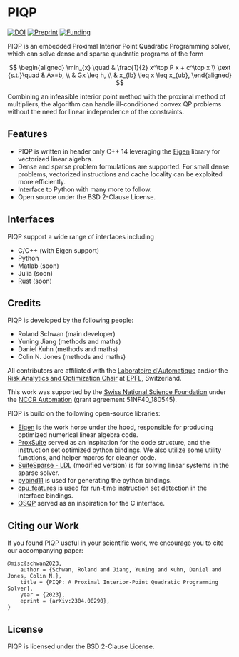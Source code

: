 # PIQP

[![DOI](https://img.shields.io/badge/DOI-10.48550/arXiv.2304.00290-green.svg)](https://doi.org/10.48550/arXiv.2304.00290) [![Preprint](https://img.shields.io/badge/Preprint-arXiv-blue.svg)](https://arxiv.org/abs/2304.00290) [![Funding](https://img.shields.io/badge/Grant-NCCR%20Automation%20(51NF40180545)-90e3dc.svg)](https://nccr-automation.ch/)

PIQP is an embedded Proximal Interior Point Quadratic Programming solver, which can solve dense and sparse quadratic programs of the form

$$
\begin{aligned}
\min_{x} \quad & \frac{1}{2} x^\top P x + c^\top x \\
\text {s.t.}\quad & Ax=b, \\
& Gx \leq h, \\
& x_{lb} \leq x \leq x_{ub},
\end{aligned}
$$

Combining an infeasible interior point method with the proximal method of multipliers, the algorithm can handle ill-conditioned convex QP problems without the need for linear independence of the constraints.

## Features

* PIQP is written in header only C++ 14 leveraging the [Eigen](https://eigen.tuxfamily.org/index.php?title=Main_Page) library for vectorized linear algebra.
* Dense and sparse problem formulations are supported. For small dense problems, vectorized instructions and cache locality can be exploited more efficiently.
* Interface to Python with many more to follow.
* Open source under the BSD 2-Clause License.

## Interfaces

PIQP support a wide range of interfaces including
* C/C++ (with Eigen support)
* Python
* Matlab (soon)
* Julia (soon)
* Rust (soon)

## Credits

PIQP is developed by the following people:
* Roland Schwan (main developer)
* Yuning Jiang (methods and maths)
* Daniel Kuhn (methods and maths)
* Colin N. Jones (methods and maths)

All contributors are affiliated with the [Laboratoire d'Automatique](https://www.epfl.ch/labs/la/) and/or the [Risk Analytics and Optimization Chair](https://www.epfl.ch/labs/rao/) at [EPFL](https://www.epfl.ch/), Switzerland.

This work was supported by the [Swiss National Science Foundation](https://www.snf.ch/) under the [NCCR Automation](https://nccr-automation.ch/) (grant agreement 51NF40_180545).

PIQP is build on the following open-source libraries:
* [Eigen](https://eigen.tuxfamily.org/index.php?title=Main_Page) is the work horse under the hood, responsible for producing optimized numerical linear algebra code.
* [ProxSuite](https://github.com/Simple-Robotics/proxsuite) served as an inspiration for the code structure, and the instruction set optimized python bindings. We also utilize some utility functions, and helper macros for cleaner code.
* [SuiteSparse - LDL](https://github.com/DrTimothyAldenDavis/SuiteSparse) (modified version) is for solving linear systems in the sparse solver.
* [pybind11](https://github.com/pybind/pybind11) is used for generating the python bindings.
* [cpu_features](https://github.com/google/cpu_features) is used for run-time instruction set detection in the interface bindings.
* [OSQP](https://github.com/osqp/osqp) served as an inspiration for the C interface.

## Citing our Work

If you found PIQP useful in your scientific work, we encourage you to cite our accompanying paper:

```
@misc{schwan2023,
    author = {Schwan, Roland and Jiang, Yuning and Kuhn, Daniel and Jones, Colin N.},
    title = {PIQP: A Proximal Interior-Point Quadratic Programming Solver},
    year = {2023},
    eprint = {arXiv:2304.00290},
}
```

## License

PIQP is licensed under the BSD 2-Clause License.